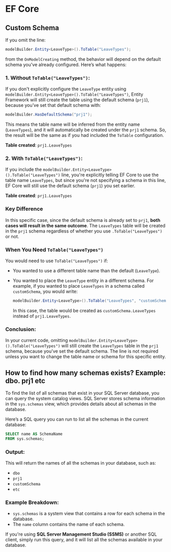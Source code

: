 # EF Core

## Custom Schema

If you omit the line:

```csharp
modelBuilder.Entity<LeaveType>().ToTable("LeaveTypes");
```

from the `OnModelCreating` method, the behavior will depend on the default schema you've already configured. Here’s what happens:

### 1. **Without `ToTable("LeaveTypes")`**:

If you don't explicitly configure the `LeaveType` entity using `modelBuilder.Entity<LeaveType>().ToTable("LeaveTypes")`, Entity Framework will still create the table using the default schema (`prj1`), because you’ve set that default schema with:

```csharp
modelBuilder.HasDefaultSchema("prj1");
```

This means the table name will be inferred from the entity name (`LeaveTypes`), and it will automatically be created under the `prj1` schema. So, the result will be the same as if you had included the `ToTable` configuration.

**Table created**: `prj1.LeaveTypes`

### 2. **With `ToTable("LeaveTypes")`**:

If you include the `modelBuilder.Entity<LeaveType>().ToTable("LeaveTypes")` line, you're explicitly telling EF Core to use the table name `LeaveTypes`, but since you're not specifying a schema in this line, EF Core will still use the default schema (`prj1`) you set earlier.

**Table created**: `prj1.LeaveTypes`

### Key Difference

In this specific case, since the default schema is already set to `prj1`, **both cases will result in the same outcome**. The `LeaveTypes` table will be created in the `prj1` schema regardless of whether you use `.ToTable("LeaveTypes")` or not.

### When You Need `ToTable("LeaveTypes")`

You would need to use `ToTable("LeaveTypes")` if:

- You wanted to use a different table name than the default (`LeaveType`).
- You wanted to place the `LeaveType` entity in a different schema. For example, if you wanted to place `LeaveTypes` in a schema called `customSchema`, you would write:

  ```csharp
  modelBuilder.Entity<LeaveType>().ToTable("LeaveTypes", "customSchema");
  ```

  In this case, the table would be created as `customSchema.LeaveTypes` instead of `prj1.LeaveTypes`.

### Conclusion:

In your current code, omitting `modelBuilder.Entity<LeaveType>().ToTable("LeaveTypes")` will still create the `LeaveTypes` table in the `prj1` schema, because you've set the default schema. The line is not required unless you want to change the table name or schema for this specific entity.

## How to find how many schemas exists? Example: dbo. prj1 etc

To find the list of all schemas that exist in your SQL Server database, you can query the system catalog views. SQL Server stores schema information in the `sys.schemas` view, which provides details about all schemas in the database.

Here’s a SQL query you can run to list all the schemas in the current database:

```sql
SELECT name AS SchemaName
FROM sys.schemas;
```

### Output:

This will return the names of all the schemas in your database, such as:

- `dbo`
- `prj1`
- `customSchema`
- `etc`

### Example Breakdown:

- `sys.schemas` is a system view that contains a row for each schema in the database.
- The `name` column contains the name of each schema.

If you're using **SQL Server Management Studio (SSMS)** or another SQL client, simply run this query, and it will list all the schemas available in your database.
